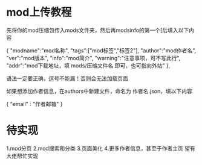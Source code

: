 # mod上传教程

先将你的mod压缩包传入mods文件夹，然后再modsinfo的第一个[后填入以下内容

{
	"modname":"mod名称",
	"tags":["mod标签","标签2"],
	"author":"mod作者名",
	"ver":"mod版本",
	"info":"mod简介",
	"warning":"注意事项，可不写此行",
	"addr":"mod下载地址，填 mods/压缩文件名 即可，也可指向外站"
},

语法一定要正确，逗号不能漏！否则会无法加载页面

如果想添加作者信息，在authors中新建文件，命名为 作者名.json，填以下内容

{
	"email" : "作者邮箱"
}

# 待实现

1.mod分页
2.mod搜索和分类
3.页面美化
4.更多作者信息，甚至于作者主页
望有大佬帮忙实现

